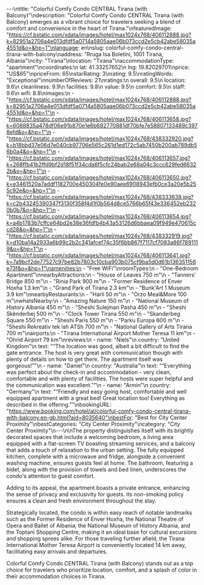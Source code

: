 ---\ntitle: "Colorful Comfy Condo CENTRAL Tirana (with Balcony)"\ndescription: "Colorful Comfy Condo CENTRAL Tirana (with Balcony) emerges as a vibrant choice for travelers seeking a blend of comfort and convenience in the heart of Tirana."\nfeaturedImage: "https://cf.bstatic.com/xdata/images/hotel/max1024x768/406112888.jpg?k=82951a2706a4e013dfdf5a0714a5805aae06b073ccd2e5cb42abe58035a4551d&o=&hp=1"\nlanguage: en\nslug: colorful-comfy-condo-central-tirana-with-balcony\naddress: "Rruga Isa Boletini, 1001 Tirana, Albania"\ncity: "Tirana"\nlocation: "Tirana"\naccommodationType: "apartment"\ncoordinates:\n  lat: 41.33257652\n  lng: 19.82029701\nprice: "US$65"\npriceFrom: 65\nstarRating: 3\nrating: 9.5\nratingWords: "Exceptional"\nnumberOfReviews: 21\nratings:\n  overall: 9.5\n  location: 9.6\n  cleanliness: 9.9\n  facilities: 9.8\n  value: 9.5\n  comfort: 9.5\n  staff: 9.6\n  wifi: 8.8\nimages:\n  - "https://cf.bstatic.com/xdata/images/hotel/max1024x768/406112888.jpg?k=82951a2706a4e013dfdf5a0714a5805aae06b073ccd2e5cb42abe58035a4551d&o=&hp=1"\n  - "https://cf.bstatic.com/xdata/images/hotel/max1024x768/406113658.jpg?k=6088835a478df06e91b870e1e6b692770881df70bfe7e58807133489c3978efd&o=&hp=1"\n  - "https://cf.bstatic.com/xdata/images/hotel/max1024x768/438332920.jpg?k=b18bbd37e06d7e040cb97706e565c261d1ed172c5ab7450b200ab789db56b0a4&o=&hp=1"\n  - "https://cf.bstatic.com/xdata/images/hotel/max1024x768/406113657.jpg?k=268ffb41b2ffd9bf2d18f51f34cda6f5cfc24bab2e68a04c3ccc629fed66322b&o=&hp=1"\n  - "https://cf.bstatic.com/xdata/images/hotel/max1024x768/406113650.jpg?k=e3461520a7addf1182700e450304fe0e90aee6908943efb0ce3a20e5b255c92e&o=&hp=1"\n  - "https://cf.bstatic.com/xdata/images/hotel/max1024x768/438333638.jpg?k=c2b43245390347f3130f358f4d1f0b564d8ce5766b65f43e336452eb2320b0b7&o=&hp=1"\n  - "https://cf.bstatic.com/xdata/images/hotel/max1024x768/406113654.jpg?k=a4b1783b7cffce64bd2e38e36fdfb4b43a53126d6bbaea09f949e470615ccd28&o=&hp=1"\n  - "https://cf.bstatic.com/xdata/images/hotel/max1024x768/438332919.jpg?k=d10ba14a2933a6b99c2b2c341afcef74c35f6bb867f7117cf7083a86f7891119&o=&hp=1"\n  - "https://cf.bstatic.com/xdata/images/hotel/max1024x768/406113641.jpg?k=7a9bcf2de77527c97be82b7803c10cba903b075cf9ba5d0d61b136351156e73f&o=&hp=1"\namenities:\n  - "Free WiFi"\nroomTypes:\n  - "One-Bedroom Apartment"\nnearbyAttractions:\n  - "House of Leaves 750 m"\n  - "Tanners' Bridge 850 m"\n  - "Rinia Park 900 m"\n  - "Former Residence of Enver Hoxha 1.3 km"\n  - "Grand Park of Tirana 2.3 km"\n  - "Bunk'Art 1 Museum 3.9 km"\nnearbyRestaurants:\n  - "Harli 50 m"\n  - "Orzo Meal&More 100 m"\nwhatsNearby:\n  - "Amazing Nature 150 m"\n  - "National Museum of History Albania 450 m"\n  - "Sheshi Sulejman Pasha 450 m"\n  - "Sheshi Skënderbej 500 m"\n  - "Clock Tower Tirana 550 m"\n  - "Skanderbeg Square 550 m"\n  - "Sheshi Paris 550 m"\n  - "Parku Europa 600 m"\n  - "Sheshi Rekreativ tek ish ATSh 700 m"\n  - "National Gallery of Arts Tirana 700 m"\nairports:\n  - "Tirana International Airport Mother Teresa 11 km"\n  - "Ohrid Airport 79 km"\nreviews:\n  - name: "Niels"\n    country: "United Kingdom"\n    text: "“The location was good, albeit a bit difficult to find the gate entrance. The host is very great with communication though with plenty of details on how to get there. The apartment itself was gorgeous!”"\n  - name: "Daniel"\n    country: "Australia"\n    text: "“Everything was perfect about the check-in and accommodation - very clean, comfortable and with plenty of facilities. The hosts were super helpful and the communication was excellent.”"\n  - name: "Armin"\n    country: "Germany"\n    text: "“Friendly and easy going host, comfortable and well equipped apartment with a great bed! Great location too!
Everything as described in the offering.”"\nbookingURL: "https://www.booking.com/hotel/al/colorful-comfy-condo-central-tirana-with-balcony.en-gb.html?aid=8035640"\nbestFor: "Best for City Center Proximity"\nbestCategories: "City Center Proximity"\ncategory: "City Center Proximity"\n---\n\nThe property distinguishes itself with its brightly decorated spaces that include a welcoming bedroom, a living area equipped with a flat-screen TV boasting streaming services, and a balcony that adds a touch of relaxation to the urban setting. The fully equipped kitchen, complete with a microwave and fridge, alongside a convenient washing machine, ensures guests feel at home. The bathroom, featuring a bidet, along with the provision of towels and bed linen, underscores the condo's attention to guest comfort.

Adding to its appeal, the apartment boasts a private entrance, enhancing the sense of privacy and exclusivity for guests. Its non-smoking policy ensures a clean and fresh environment throughout the stay.

Strategically located, the condo is within easy reach of notable landmarks such as the Former Residence of Enver Hoxha, the National Theatre of Opera and Ballet of Albania, the National Museum of History Albania, and the Toptani Shopping Centre, making it an ideal base for cultural excursions and shopping sprees alike. For those traveling further afield, the Tirana International Mother Teresa Airport is conveniently located 14 km away, facilitating easy arrivals and departures.

Colorful Comfy Condo CENTRAL Tirana (with Balcony) stands out as a top choice for travelers who prioritize location, comfort, and a splash of color in their accommodation choices in Tirana.